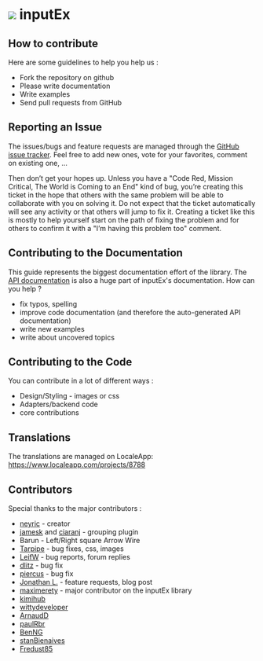 ![](http://yuilibrary.com/img/yui-logo.png) inputEx
===================================================

How to contribute
-----------------

Here are some guidelines to help you help us :

-   Fork the repository on github
-   Please write documentation
-   Write examples
-   Send pull requests from GitHub

Reporting an Issue
------------------

The issues/bugs and feature requests are managed through the [GitHub
issue tracker](http://github.com/clicrdv/inputex/issues). Feel free to
add new ones, vote for your favorites, comment on existing one, ...

Then don’t get your hopes up. Unless you have a "Code Red, Mission
Critical, The World is Coming to an End" kind of bug, you’re creating
this ticket in the hope that others with the same problem will be able
to collaborate with you on solving it. Do not expect that the ticket
automatically will see any activity or that others will jump to fix it.
Creating a ticket like this is mostly to help yourself start on the path
of fixing the problem and for others to confirm it with a "I’m having
this problem too" comment.

Contributing to the Documentation
---------------------------------

This guide represents the biggest documentation effort of the library.
The [API documentation](../api/index.html) is also a huge part of
inputEx's documentation. How can you help ?

-   fix typos, spelling
-   improve code documentation (and therefore the auto-generated API
    documentation)
-   write new examples
-   write about uncovered topics

Contributing to the Code
------------------------

You can contribute in a lot of different ways :

-   Design/Styling - images or css
-   Adapters/backend code
-   core contributions

Translations
------------

The translations are managed on LocaleApp: https://www.localeapp.com/projects/8788

Contributors
------------

Special thanks to the major contributors :

-   [neyric](http://github.com/neyric) - creator
-   [jamesk](http://github.com/jamesk) and
    [ciaranj](http://github.com/ciaranj) - grouping plugin
-   Barun - Left/Right square Arrow Wire
-   [Tarpipe](http://tarpipe.com) - bug fixes, css, images
-   [LeifW](http://github.com/LeifW) - bug reports, forum replies
-   [dlitz](http://github.com/dlitz) - bug fix
-   [piercus](http://github.com/piercus) - bug fix
-   [Jonathan L.](http://www.jaybyjayfresh.com) - feature requests, blog
    post
-   [maximerety](http://github.com/maximerety) - major contributor on
    the inputEx library
-   [kimihub](http://github.com/kimihub)
-   [wittydeveloper](http://github.com/wittydeveloper)
-   [ArnaudD](http://github.com/ArnaudD)
-   [paulRbr](http://github.com/paulRbr)
-   [BenNG](http://github.com/BenNG)
-   [stanBienaives](http://github.com/stanBienaives)
-   [Fredust85](http://github.com/Fredust85)

